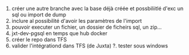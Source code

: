 1. créer une autre branche avec la base déjà créée et possbiliitlé d'exc un sql ou import de dump
2. inclure al possibilité d'avoir les paramètres de l'import 
3. pouvoir executer un fichier, un dossier de ficheirs sql, un zip...
4. jxt-dev-pgsql en temps que hub docker
5. créer le repo dans TFS
6. valider l'intégrationd dans TFS (de Juxta)
?. tester sous windows